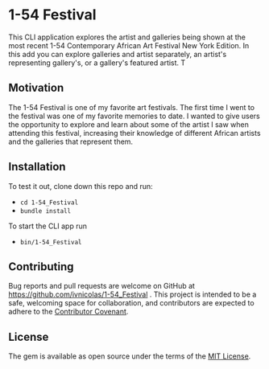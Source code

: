 # 1-54 Festival 
This CLI application explores the artist and galleries being shown at the most recent 1-54 Contemporary African Art Festival New York Edition. In this add you can explore galleries and artist separately, an artist's representing gallery's, or a gallery's featured artist. T

## Motivation 
The 1-54 Festival is one of my favorite art festivals. The first time I went to the festival was one of my favorite memories to date. I wanted to give users the opportunity to explore and learn about some of the artist I saw when attending this festival, increasing their knowledge of different African artists and the galleries that represent them.

## Installation
To test it out, clone down this repo and run:
- `cd 1-54_Festival`
- `bundle install`

To start the CLI app run
- `bin/1-54_Festival`

## Contributing 

Bug reports and pull requests are welcome on GitHub at https://github.com/ivnicolas/1-54_Festival . This project is intended to be a safe, welcoming space for collaboration, and contributors are expected to adhere to the [Contributor Covenant](https://www.contributor-covenant.org/).

## License

The gem is available as open source under the terms of the [MIT License](http://www.opensource.org/licenses/mit-license).

